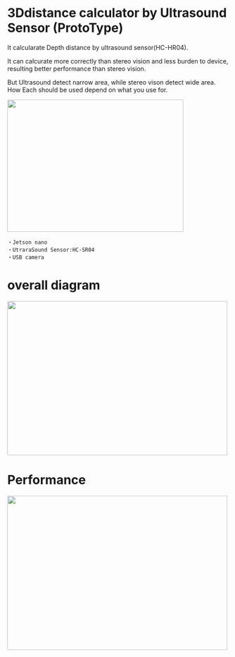 # 3Ddistance calculator by Ultrasound Sensor (ProtoType)

It calcularate Depth distance by ultrasound sensor(HC-HR04).

It can calcurate more correctly than stereo vision and less burden to device, resulting better performance than stereo vision.

But Ultrasound detect narrow area, while stereo vison detect wide area. How Each should be used depend on what you use for.

<img src="https://user-images.githubusercontent.com/48679574/220256391-767cd446-f9fa-46f0-90c8-d4d592414575.jpg" width="400" height="300"/>


```
・Jetson nano
・UtraraSound Sensor:HC-SR04
・USB camera
```

# overall diagram

<img src="https://user-images.githubusercontent.com/48679574/220254614-343d4c40-9e6a-4736-8c29-9ab55e2abded.jpg" width="500" height="350"/>




# Performance

<img src="https://user-images.githubusercontent.com/48679574/220254625-4c9c70ee-aa56-41d0-8701-d36f1c9fa9cc.gif" width="500" height="350"/>


